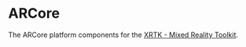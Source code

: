 # ARCore

The ARCore platform components for the [XRTK - Mixed Reality Toolkit](https://github.com/XRTK/XRTK-Core).
